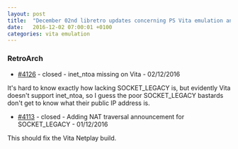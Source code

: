 ```yaml
---
layout: post
title:  "December 02nd libretro updates concerning PS Vita emulation and emulators"
date:   2016-12-02 07:00:01 +0100
categories: vita emulation
---
```


### RetroArch
- [#4126](https://github.com/libretro/RetroArch/pull/4126) - closed - inet_ntoa missing on Vita - 02/12/2016

It's hard to know exactly how lacking SOCKET_LEGACY is, but evidently Vita doesn't support inet_ntoa, so I guess the poor SOCKET_LEGACY bastards don't get to know what their public IP address is.

- [#4113](https://github.com/libretro/RetroArch/pull/4113) - closed - Adding NAT traversal announcement for SOCKET_LEGACY - 01/12/2016

This should fix the Vita Netplay build.

